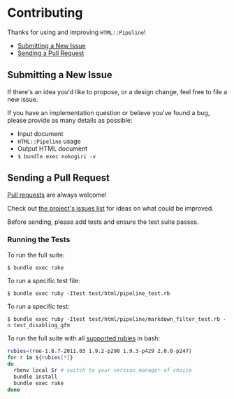 # Contributing

Thanks for using and improving `HTML::Pipeline`!

- [Submitting a New Issue](#submitting-a-new-issue)
- [Sending a Pull Request](#sending-a-pull-request)

## Submitting a New Issue

If there's an idea you'd like to propose, or a design change, feel free to file a new issue. 

If you have an implementation question or believe you've found a bug, please provide as many details as possible:

- Input document
- `HTML::Pipeline` usage
- Output HTML document
- `$ bundle exec nokogiri -v`

## Sending a Pull Request

[Pull requests][pr] are always welcome!

Check out [the project's issues list][issues] for ideas on what could be improved.

Before sending, please add tests and ensure the test suite passes.

### Running the Tests

To run the full suite:

  `$ bundle exec rake`

To run a specific test file:

  `$ bundle exec ruby -Itest test/html/pipeline_test.rb`

To run a specific test:

  `$ bundle exec ruby -Itest test/html/pipeline/markdown_filter_test.rb -n test_disabling_gfm`  

To run the full suite with all [supported rubies][travisyaml] in bash:

```bash
rubies=(ree-1.8.7-2011.03 1.9.2-p290 1.9.3-p429 2.0.0-p247)
for r in ${rubies[*]} 
do 
  rbenv local $r # switch to your version manager of choice
  bundle install 
  bundle exec rake 
done
```

[issues]: https://github.com/jch/html-pipeline/issues
[pr]: https://help.github.com/articles/using-pull-requests
[travisyaml]: https://github.com/jch/html-pipeline/blob/master/.travis.yml

